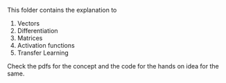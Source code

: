 This folder contains the explanation to 

1. Vectors
2. Differentiation
3. Matrices
4. Activation functions
5. Transfer Learning 

Check the pdfs for the concept and the code for the hands on idea for the same. 
